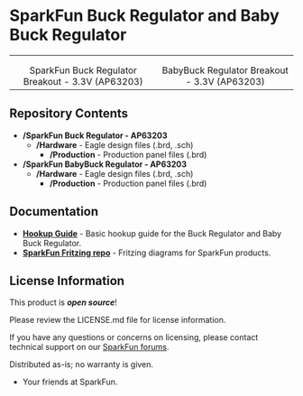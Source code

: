 SparkFun Buck Regulator and Baby Buck Regulator
========================================



<table class="table table-hover table-striped table-bordered">
    <tr>
        <th class="text-center"> 
        </th>
        <th class="text-center">
        </th>
    </tr>
    <tr align="center">
        <td><a href="https://www.sparkfun.com/products/18356"><img src="" alt=""></a></td>
        <td><a href="https://www.sparkfun.com/products/18357"><img src="" alt=""></a></td>
    </tr>
    <tr align="center">
        <td>SparkFun Buck Regulator Breakout - 3.3V (AP63203)</td>
        <td>BabyBuck Regulator Breakout - 3.3V (AP63203)</td>
    </tr>
</table>


<Basic description of the part.>

Repository Contents
-------------------

* **/SparkFun Buck Regulator - AP63203**
    * **/Hardware** - Eagle design files (.brd, .sch)
        * **/Production** - Production panel files (.brd)
* **/SparkFun BabyBuck Regulator - AP63203**
    * **/Hardware** - Eagle design files (.brd, .sch)
        * **/Production** - Production panel files (.brd)

Documentation
--------------
* **[Hookup Guide](https://learn.sparkfun.com/tutorials/buck-regulator-hookup-guide)** - Basic hookup guide for the Buck Regulator and Baby Buck Regulator.
* **[SparkFun Fritzing repo](https://github.com/sparkfun/Fritzing_Parts)** - Fritzing diagrams for SparkFun products.

License Information
-------------------

This product is _**open source**_! 

Please review the LICENSE.md file for license information. 

If you have any questions or concerns on licensing, please contact technical support on our [SparkFun forums](https://forum.sparkfun.com/viewforum.php?f=152).

Distributed as-is; no warranty is given.

- Your friends at SparkFun.

_<COLLABORATION CREDIT>_
